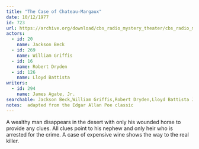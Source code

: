 ```yaml
---
title: "The Case of Chateau-Margaux"
date: 10/12/1977
id: 723
url: https://archive.org/download/cbs_radio_mystery_theater/cbs_radio_mystery_theater-0701-0750.zip/cbs_radio_mystery_theater-0701-0750%2Fcbsrmt_0723_case_of_chateau_margaux.mp3
actors:  
  - id: 20
    name: Jackson Beck  
  - id: 269
    name: William Griffis  
  - id: 16
    name: Robert Dryden  
  - id: 126
    name: Lloyd Battista
writers:  
  - id: 294
    name: James Agate, Jr.
searchable: Jackson Beck,William Griffis,Robert Dryden,Lloyd Battista James Agate, Jr.
notes:  adapted from the Edgar Allan Poe classic
---
```

A wealthy man disappears in the desert with only his wounded horse to provide any clues. All clues point to his nephew and only heir who is arrested for the crime. A case of expensive wine shows the way to the real killer.